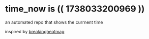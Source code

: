 # time_now is (( 1738033200969 ))

an automated repo that shows the currnent time

inspired by [breakingheatmap](https://github.com/breakingheatmap/breakingheatmap)